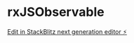 # rxJSObservable

[Edit in StackBlitz next generation editor ⚡️](https://stackblitz.com/~/github.com/AathiKrishna-JR/rxJSObservable)